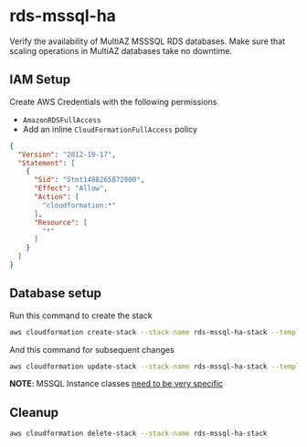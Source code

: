 # rds-mssql-ha  
Verify the availability of MultiAZ MSSSQL RDS databases.
Make sure that scaling operations in MultiAZ databases take no downtime.  

## IAM Setup  

Create AWS Credentials with the following permissions  
- `AmazonRDSFullAccess`
- Add an inline `CloudFormationFullAccess` policy

```json
{
  "Version": "2012-10-17",
  "Statement": [
    {
      "Sid": "Stmt1488265872000",
      "Effect": "Allow",
      "Action": [
        "cloudformation:*"
      ],
      "Resource": [
        "*"
      ]
    }
  ]
}
```

## Database setup  

Run this command to create the stack

```bash
aws cloudformation create-stack --stack-name rds-mssql-ha-stack --template-body file://databases.yml
```

And this command for subsequent changes

```bash
aws cloudformation update-stack --stack-name rds-mssql-ha-stack --template-body file://databases.yml
```

**NOTE**: MSSQL Instance classes [need to be very specific](https://docs.aws.amazon.com/AmazonRDS/latest/UserGuide/CHAP_SQLServer.html#SQLServer.Concepts.General.InstanceClasses)  

## Cleanup  

```bash
aws cloudformation delete-stack --stack-name rds-mssql-ha-stack
```
